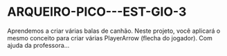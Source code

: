 # ARQUEIRO-PICO---EST-GIO-3
Aprendemos a criar várias balas de canhão. Neste projeto, você aplicará o mesmo conceito para criar várias PlayerArrow (flecha do jogador). Com ajuda da professora...
